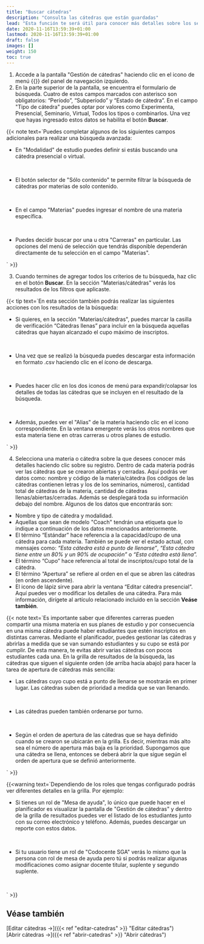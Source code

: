```yaml
---
title: "Buscar cátedras"
description: "Consulta las cátedras que están guardadas"
lead: "Esta función te será útil para conocer más detalles sobre los seminarios y cátedras creados en el sistema y para buscar aquellas cátedras/seminarios cuya información o encuentros deseas editar. La información que veas en la pantalla dependerá del perfil que tiene asignado tu usuario."
date: 2020-11-16T13:59:39+01:00
lastmod: 2020-11-16T13:59:39+01:00
draft: false
images: []
weight: 150
toc: true
---
```


1. Accede a la pantalla "Gestión de cátedras" haciendo clic en el icono de menú {{<inline-icon image="menu.png" alt="hamburger menu icon">}} del panel de navegación izquierdo. 
1. En la parte superior de la pantalla, se encuentra el formulario de búsqueda. Cuatro de estos campos marcados con asterisco son obligatorios: “Período”, “Subperíodo” y “Estado de cátedra”. En el campo "Tipo de cátedra" puedes optar por valores como Experimenta, Presencial, Seminario, Virtual, Todos los tipos o combinarlos. Una vez que hayas ingresado estos datos se habilita el botón **Buscar**.

{{< note text=`Puedes completar algunos de los siguientes campos adicionales para realizar una búsqueda avanzada:
<br>

- En "Modalidad" de estudio puedes definir si estás buscando una cátedra presencial o virtual.
<br>

- El botón selector de "Sólo contenido" te permite filtrar la búsqueda de cátedras por materias de solo contenido.
<br>

- En el campo "Materias" puedes ingresar el nombre de una materia específica.
<br>

- Puedes decidir buscar por una u otra "Carreras" en particular. Las opciones del menú de selección que tendrás disponible dependerán directamente de tu selección en el campo "Materias".

` >}}
<br>

3. Cuando termines de agregar todos los criterios de tu búsqueda, haz clic en el botón **Buscar**. En la sección "Materias/cátedras" verás los resultados de los filtros que aplicaste.

{{< tip text=`En esta sección también podrás realizar las siguientes acciones con los resultados de la búsqueda:
<br>

- Si quieres, en la sección "Materias/cátedras", puedes marcar la casilla de verificación “Cátedras llenas” para incluir en la búsqueda aquellas cátedras que hayan alcanzado el cupo máximo de inscriptos.
<br>

- Una vez que se realizó la búsqueda puedes descargar esta información en formato .csv haciendo clic en el ícono de descarga.
<br>

- Puedes hacer clic en los dos iconos de menú para expandir/colapsar los detalles de todas las cátedras que se incluyen en el resultado de la búsqueda.
<br>

- Además, puedes ver el "Alias" de la materia haciendo clic en el icono correspondiente. En la ventana emergente verás los otros nombres que esta materia tiene en otras carreras u otros planes de estudio.

` >}}
<br>

4. Selecciona una materia o cátedra sobre la que desees conocer más detalles haciendo clic sobre su registro. Dentro de cada materia podrás ver las cátedras que se crearon abiertas y cerradas.  Aquí podrás ver datos como: nombre y código de la materia/cátedra (los códigos de las cátedras contienen letras y los de los seminarios, números), cantidad total de cátedras de la materia, cantidad de cátedras llenas/abiertas/cerradas. Además se desplegará toda su información debajo del nombre. Algunos de los datos que encontrarás son:

- Nombre y tipo de cátedra y modalidad.
- Aquellas que sean de modelo "Coach" tendrán una etiqueta que lo indique a continuación de los datos mencionados anteriormente.
- El término “Estándar” hace referencia a la capacidad/cupo de una cátedra para cada materia. También se puede ver el estado actual, con mensajes como: _“Esta cátedra está a punto de llenarse”_, _“Esta cátedra tiene entre un 80% y un 90% de ocupación”_ o _“Esta cátedra está llena”._
- El término “Cupo” hace referencia al total de inscriptos/cupo total de la cátedra. 
- El término “Apertura” se refiere al orden en el que se abren las cátedras (en orden ascendente). 
- El icono de lápiz sirve para abrir la ventana “Editar cátedra presencial“. Aquí puedes ver o modificar los detalles de una cátedra. Para más información, dirígete al artículo relacionado incluido en la sección **Veáse también**.

{{< note text=`Es importante saber que diferentes carreras pueden compartir una misma materia en sus planes de estudio y por consecuencia en una misma cátedra puede haber estudiantes que estén inscriptos en distintas carreras. Mediante el planificador, puedes gestionar las cátedras y abrirlas a medida que se van sumando estudiantes y su cupo se está por cumplir. De esta manera, te evitas abrir varias cátedras con pocos estudiantes cada una. En la grilla de resultados de la búsqueda, las cátedras que siguen el siguiente orden (de arriba hacia abajo) para hacer la tarea de apertura de cátedras más sencilla:
<br>

- Las cátedras cuyo cupo está a punto de llenarse se mostrarán en primer lugar. Las cátedras suben de prioridad a medida que se van llenando.
<br>

- Las cátedras pueden también ordenarse por turno.
<br>

- Según el orden de apertura de las cátedras que se haya definido cuando se crearon se ubicarán en la grilla. Es decir, mientras más alto sea el número de apertura  más baja es la prioridad. Supongamos que una cátedra se llena, entonces se deberá abrir la que sigue según el orden de apertura que se definió anteriormente.

` >}}
<br>

{{<warning text=`Dependiendo de los roles que tengas configurado podrás ver diferentes detalles en la grilla. Por ejemplo: 
<br>

- Si tienes un rol de "Mesa de ayuda", lo único que puede hacer en el planificador es visualizar la pantalla de "Gestión de cátedras" y dentro de la grilla de resultados puedes ver el listado de los estudiantes junto con su correo electrónico y teléfono. Además, puedes descargar un reporte con estos datos.
<br>

- Si tu usuario tiene un rol de "Codocente SGA" verás lo mismo que la persona con rol de mesa de ayuda pero tú si podrás realizar algunas modificaciones como asignar docente titular, suplente y segundo suplente. 
<br>

` >}}


## Véase también

[Editar cátedras →]({{< ref "editar-catedras" >}} "Editar cátedras")
<br/>
[Abrir cátedras →]({{< ref "abrir-catedras" >}} "Abrir cátedras")
